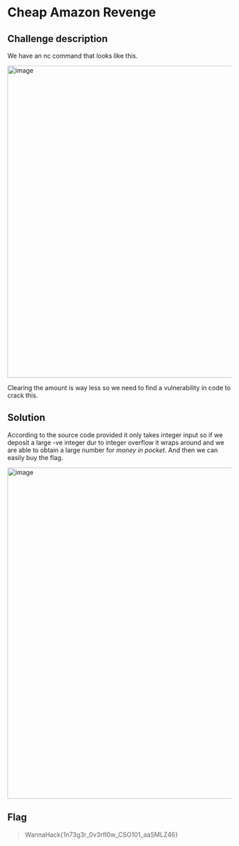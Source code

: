 # Cheap Amazon Revenge
## Challenge description
We have an nc command that looks like this.

<img width="701" alt="image" src="https://github.com/user-attachments/assets/2a53bef9-2ec8-4204-818d-fb515dbf2723" />

Clearing the amount is way less so we need to find a vulnerability in code to crack this.

## Solution
According to the source code provided it only takes integer input so if we deposit a large -ve integer dur to integer overflow it wraps around and we are able to obtain a large number for _money in pocket_. And then we can easily buy the flag.

<img width="744" alt="image" src="https://github.com/user-attachments/assets/3421b4b7-2b71-420b-810c-4759e80f279b" />

## Flag
> WannaHack{1n73g3r_0v3rfl0w_CSO101_aaSMLZ46}
